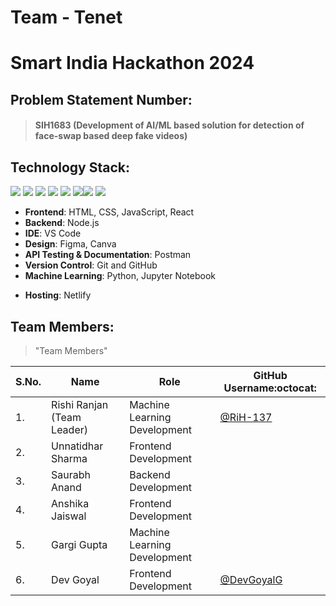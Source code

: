 <!-- 
# Team Tenet

# Problem Statement ID
SIH1683

# Problem Statement Title
Development of AI/ML based solution for detection of face-swap based deep fake videos

# Theme
Miscellaneous

# PS Category
Software
-->

# Team - Tenet
# Smart India Hackathon 2024
<!--
![SIH2022](https://user-images.githubusercontent.com/55245862/156772177-691163b0-a0b0-4102-a945-37b4f281e4c4.jpeg)
-->
## Problem Statement Number: 
> #### SIH1683 (Development of AI/ML based solution for detection of face-swap based deep fake videos)
<!--
> At a given time farmer equipment are idle during non-seasons. A platform that allows farmers to rent farming equipment for less during the off-season. A simple aggregation platform with call center support can function as booking equipment’s will help farmers make additional income.
-->

<!--
## Features

1. Login/Sign Up.
2. JWT Authentication.
3. OTP Verification.
4. Add Equipment details related to various categories like Crop Protection, Harvesting Equipment, etc
5. Search equipment of a particular category using the title.
6. Filter equipment based on their category, price, availability, etc.
7. Book and rent equipment for the off-season.
8. Track booking requests.
10. View the list of comments and replies related to particular posts.
11. LimitOffsetPagination for custom pagination style.
12. Support Centre
13. Chat with the owner and customer.

# Demo Video

<a href="https://youtu.be/JG91XGtaDck"> <img src="https://user-images.githubusercontent.com/55245862/209521089-a7767feb-cc86-46ed-bc4b-150288d4b60c.png" alt="Demo Video" height='250' width='400'/> </a>
-->

## Technology Stack:

<img src="https://img.shields.io/badge/html5%20-%23E34F26.svg?&style=for-the-badge&logo=html5&logoColor=white"/> <img src="https://img.shields.io/badge/css3%20-%231572B6.svg?&style=for-the-badge&logo=css3&logoColor=white"/> <img src="https://img.shields.io/badge/javascript%20-%23323330.svg?&style=for-the-badge&logo=javascript&logoColor=%23F7DF1E"/> <img src="https://img.shields.io/badge/Tailwind_CSS-38B2AC?style=for-the-badge&logo=tailwind-css&logoColor=white"/>  <img src="https://img.shields.io/badge/React-20232A?style=for-the-badge&logo=react&logoColor=61DAFB"/> <img src="https://img.shields.io/badge/markdown-%23000000.svg?&style=for-the-badge&logo=markdown&logoColor=white"/><img src="https://img.shields.io/badge/github%20-%23121011.svg?&style=for-the-badge&logo=github&logoColor=white"/> <img src="https://img.shields.io/badge/Netlify-00C7B7?style=for-the-badge&logo=netlify&logoColor=white"/>

- **Frontend**: HTML, CSS, JavaScript, React
- **Backend**: Node.js
- **IDE**: VS Code
- **Design**: Figma, Canva
- **API Testing & Documentation**: Postman
- **Version Control**: Git and GitHub
- **Machine Learning**: Python, Jupyter Notebook
<!-- - **Database**: PostgreSQL -->
- **Hosting**: Netlify

<!--
### How to Get Started?

#### GitHub Repository Structure


| S.No. | Branch Name                                                                  | Purpose                       |
| ----- | ---------------------------------------------------------------------------- | ----------------------------- |
| 1.    | [master](https://github.com/rudrakshi99/SIH2022/tree/master)                 | contains all Frontend code    |
| 2.    | [backend](https://github.com/rudrakshi99/SIH2022/tree/backend)               | contains all Backend code     |

### Frontend Setup Instructions

- Fork and Clone the repo using
```
$ git clone https://github.com/rudrakshi99/SIH2022.git
```
- Install the Dependencies from `npm`
```
$ npm i
```
- Run the Server and see the demo at [http://localhost:3000/](http://localhost:3000/)
```
$ npm start
```
-->

## Team Members:

> "Team Members"

| S.No. | Name | Role | GitHub Username:octocat: |
| --------------- | --------------- | --------------- | --------------- |
| 1. | Rishi Ranjan (Team Leader) | Machine Learning Development | [@RiH-137](https://github.com/RiH-137)  |
| 2. | Unnatidhar Sharma | Frontend Development |  |
| 3. | Saurabh Anand | Backend Development |  |
| 4. | Anshika Jaiswal | Frontend Development|   |
| 5. | Gargi Gupta | Machine Learning Development |   |
| 6. | Dev Goyal | Frontend Development | [@DevGoyalG](https://github.com/DevGoyalG)  |

<!--
## Maintainers✨

<table>
  <tbody><tr>
    <td align="center"><a href="https://github.com/rudrakshi99"><img alt="" src="https://avatars.githubusercontent.com/rudrakshi99" width="100px;"><br><sub><b>Rudrakshi</b></sub></a><br><a href="https://github.com/rudrakshi99/SIH2022/commits/backend?author=rudrakshi99" title="Code">💻</a></td>
    <td align="center"><a href="https://github.com/sarthakshukla1316"><img alt="" src="https://avatars.githubusercontent.com/sarthakshukla1316" width="100px;"><br><sub><b>Sarthak Shukla </b></sub></a><br><a href="https://github.com/rudrakshi99/SIH2022/commits?author=sarthakshukla1316" title="Code">💻</a></td>
    <td align="center"><a href="https://github.com/anmolsrivastava1"><img alt="" src="https://avatars.githubusercontent.com/anmolsrivastava1" width="100px;"><br><sub><b>Anmol Srivastava </b></sub></a><br><a href="https://github.com/rudrakshi99/SIH2022/commits/backend?author=anmolsrivastava1" title="Code">💻</a></td>
    <td align="center"><a href="https://github.com/ParthSharmaT"><img alt="" src="https://avatars.githubusercontent.com/ParthSharmaT" width="100px;"><br><sub><b>Parth Sharma </b></sub></a><br><a href="https://github.com/rudrakshi99/SIH2022/commits/vociecallapi" title="Code">💻</a></td>
    <td align="center"><a href="https://github.com/kushalgautam"><img alt="" src="https://avatars.githubusercontent.com/kushalgautam" width="100px;"><br><sub><b>Kushal Gautam </b></sub></a><br><a href="https://github.com/rudrakshi99/SIH2022/" title="Code">💻</a></td>
    <td align="center"><a href="https://github.com/suyashrastogi7"><img alt="" src="https://avatars.githubusercontent.com/suyashrastogi7" width="100px;"><br><sub><b>Suyash Rastogi </b></sub></a><br><a href="https://github.com/rudrakshi99/SIH2022/commits/master?author=suyashrastogi7" title="Code">💻</a></td>
  </tr>
</tbody></table>

# License :memo:

This project follows the [MIT License](https://choosealicense.com/licenses/mit/).

[![Uses Git](https://forthebadge.com/images/badges/uses-git.svg)](https://github.com/rudrakshi99/SIH2022.git) 
[![forthebadge](https://forthebadge.com/images/badges/made-with-javascript.svg)](https://github.com/rudrakshi99/SIH2022.git)
[![forthebadge](https://forthebadge.com/images/badges/made-with-python.svg)](https://github.com/rudrakshi99/SIH2022.git)
[![Built with love](https://forthebadge.com/images/badges/built-with-love.svg)](https://github.com/rudrakshi99/SIH2022.git) [![Built By Developers](https://forthebadge.com/images/badges/built-by-developers.svg)](https://github.com/rudrakshi99/SIH2022.git) 
-->
